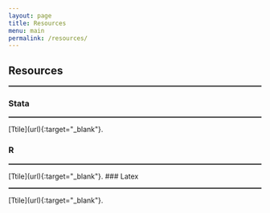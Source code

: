 ```yaml
---
layout: page
title: Resources
menu: main
permalink: /resources/
---
```


## Resources

<hr style="border:.25px solid grey">

### Stata
<hr style="border:.25px solid grey">
 [Ttile](url){:target="_blank"}.

### R
<hr style="border:.25px solid grey">
 [Ttile](url){:target="_blank"}.
### Latex
<hr style="border:.25px solid grey">
 [Ttile](url){:target="_blank"}.

